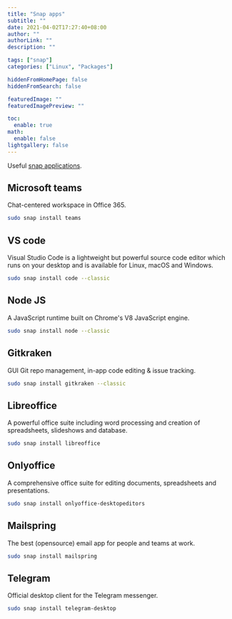 ```yaml
---
title: "Snap apps"
subtitle: ""
date: 2021-04-02T17:27:40+08:00
author: ""
authorLink: ""
description: ""

tags: ["snap"]
categories: ["Linux", "Packages"]

hiddenFromHomePage: false
hiddenFromSearch: false

featuredImage: ""
featuredImagePreview: ""

toc:
  enable: true
math:
  enable: false
lightgallery: false
---
```


Useful [snap applications](https://snapcraft.io/store).

<!--more-->

## Microsoft teams

Chat-centered workspace in Office 365.

```bash
sudo snap install teams
```

## VS code

Visual Studio Code is a lightweight but powerful source code editor which runs on your desktop and is available for Linux, macOS and Windows.

```bash
sudo snap install code --classic
```

## Node JS

A JavaScript runtime built on Chrome's V8 JavaScript engine.

```bash
sudo snap install node --classic
```

## Gitkraken

GUI Git repo management, in-app code editing & issue tracking.

```bash
sudo snap install gitkraken --classic
```

## Libreoffice

A powerful office suite including word processing and creation of spreadsheets, slideshows and database.

```bash
sudo snap install libreoffice
```

## Onlyoffice

A comprehensive office suite for editing documents, spreadsheets and presentations.

```bash
sudo snap install onlyoffice-desktopeditors
```

## Mailspring

The best (opensource) email app for people and teams at work.

```bash
sudo snap install mailspring
```

## Telegram

Official desktop client for the Telegram messenger.

```bash
sudo snap install telegram-desktop
```
